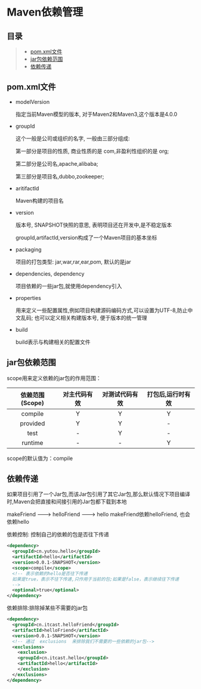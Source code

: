 # Maven依赖管理

## 目录

> * [pom.xml文件](#"chapter1")
> * [jar包依赖范围](#chapter2)
> * [依赖传递](#chapter3)

## pom.xml文件 <a id="chapter1"></a>

- modelVersion

  指定当前Maven模型的版本, 对于Maven2和Maven3,这个版本是4.0.0

- groupId

  这个一般是公司或组织的名字, 一般由三部分组成:

  第一部分是项目的性质, 商业性质的是 com,非盈利性组织的是 org;

  第二部分是公司名,apache,alibaba;

  第三部分是项目名,dubbo,zookeeper;

- aritifactId

  Maven构建的项目名

- version

  版本号, SNAPSHOT快照的意思, 表明项目还在开发中,是不稳定版本

  groupId,artifactId,version构成了一个Maven项目的基本坐标

- packaging

  项目的打包类型: jar,war,rar,ear,pom, 默认的是jar

- dependencies, dependency

  项目依赖的一些jar包,就使用dependency引入

- properties

  用来定义一些配置属性,例如项目构建源码编码方式,可以设置为UTF-8,防止中文乱码; 也可以定义相关构建版本号, 便于版本的统一管理

- build

  build表示与构建相关的配置文件

## jar包依赖范围 <a id="chapter2"></a>

scope用来定义依赖的jar包的作用范围：

| 依赖范围(Scope) | 对主代码有效 | 对测试代码有效 | 打包后,运行时有效 |
| :-------------: | :----------: | :------------: | :---------------: |
|     compile     |      Y       |       Y        |         Y         |
|    provided     |      Y       |       Y        |         -         |
|      test       |      -       |       Y        |         -         |
|     runtime     |      -       |       -        |         Y         |

scope的默认值为：compile

## 依赖传递 <a id="chapter3"></a>

如果项目引用了一个Jar包,而该Jar包引用了其它Jar包,那么默认情况下项目编译时,Maven会把直接和间接引用的Jar包都下载到本地

makeFriend ---> helloFriend ---> hello	makeFriend依赖helloFriend, 也会依赖hello

依赖控制: 控制自己的依赖的包是否往下传递

```xml
<dependency>
  <groupId>cn.yutou.hello</groupId>
  <artifactId>hello</artifactId>
  <version>0.0.1-SNAPSHOT</version>
  <scope>compile</scope>
  <!-- 表示依赖的hello是否往下传递
  如果是true，表示不往下传递,只作用于当前的包;如果是false，表示继续往下传递
  -->
  <optional>true</optional>
</dependency>
```

依赖排除:排除掉某些不需要的jar包

```xml
<dependency>
  <groupId>cn.itcast.helloFriend</groupId>
  <artifactId>helloFriend</artifactId>
  <version>0.0.1-SNAPSHOT</version>
  <!-- 通过  exclusions  来排除我们不需要的一些依赖的jar包-->
  <exclusions>
    <exclusion>
    <groupId>cn.itcast.hello</groupId>
    <artifactId>hello</artifactId>
    </exclusion>
  </exclusions>
</dependency>
```


